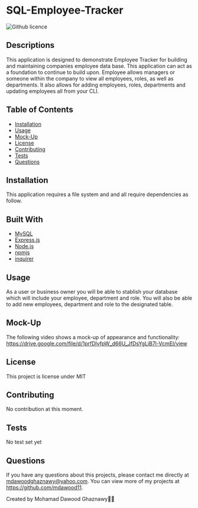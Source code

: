 # SQL-Employee-Tracker

![Github licence](https://img.shields.io/badge/license-MIT-yellow.svg)

## Descriptions

This application is designed to demonstrate Employee Tracker for building and maintaining companies employee data base. This application can act as a foundation to continue to build upon. Employee allows managers or someone within the company to view all employees, roles, as well as departments. It also allows for adding employees, roles, departments and updating employees all from your CLI.

## Table of Contents

- [Installation](#installation)
- [Usage](#usage)
- [Mock-Up](#mock-up)
- [License](#license)
- [Contributing](#contributing)
- [Tests](#tests)
- [Questions](#questions)

## Installation

This application requires a file system and and all require dependencies as follow.

## Built With

- [MySQL](https://www.mysql.com/)
- [Express.js](https://expressjs.com/)
- [Node.js](https://nodejs.org/en/)
- [npmjs](https://docs.npmjs.com/)
- [inquirer](https://www.npmjs.com/package/inquirer)

## Usage

As a user or business owner you will be able to stablish your database which will include your employee, department and role. You will also be able to add new employees, department and role to the designated table.

## Mock-Up

The following video shows a mock-up of appearance and functionality:
https://drive.google.com/file/d/1prfDlyfpW_d66U_JfDsYgLjB7l-VcmEI/view


## License

This project is license under MIT

## Contributing

No contribution at this moment.

## Tests

No test set yet

## Questions

If you have any questions about this projects, please contact me directly at mdawoodghaznawy@yahoo.com. You can view more of my projects at https://github.com/mdawood11.

Created by Mohamad Dawood Ghaznawy👨‍💻

